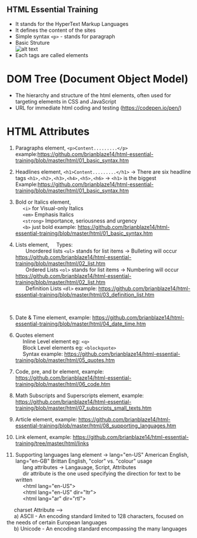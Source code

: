 ## HTML Essential Training
- It stands for the HyperText Markup Languages
- It defines the content of the sites
- Simple syntax `<p>` - stands for paragraph
- Basic Struture</br>
![alt text](https://github.com/brianblaze14/html-essential-training/blob/master/images/HTML-Basic-Structure.PNG)
- Each tags are called elements

# DOM Tree (Document Object Model)

- The hierarchy and structure of the html elements, often used for targeting elements in CSS and JavaScript
- URL for immediate html coding and testing (https://codepen.io/pen/)

# HTML Attributes

1. Paragraphs element, `<p>Content.........</p>` example:https://github.com/brianblaze14/html-essential-training/blob/master/html/01_basic_syntax.htm

2. Headlines element,  `<h1>Content.........</h1>` -> There are six headline tags `<h1>,<h2>,<h3>,<h4>,<h5>,<h6>` -> `<h1>` is the biggest Example:https://github.com/brianblaze14/html-essential-training/blob/master/html/01_basic_syntax.htm

3. Bold or Italics element, </br>
&nbsp;&nbsp;&nbsp;&nbsp; `<i>` for Visual-only Italics</br>
&nbsp;&nbsp;&nbsp;&nbsp; `<em>` Emphasis Italics</br>
&nbsp;&nbsp;&nbsp;&nbsp; `<strong>` Importance, seriousness and urgency</br>
&nbsp;&nbsp;&nbsp;&nbsp; `<b>` just bold example: https://github.com/brianblaze14/html-essential-training/blob/master/html/01_basic_syntax.htm</br>

4. Lists element,
&nbsp;&nbsp;&nbsp;&nbsp;Types: </br>
&nbsp;&nbsp;&nbsp;&nbsp;&nbsp;&nbsp; Unordered lists `<ul>` stands for list items -> Bulleting will occur https://github.com/brianblaze14/html-essential-training/blob/master/html/02_list.htm </br>
&nbsp;&nbsp;&nbsp;&nbsp;&nbsp;&nbsp; Ordered Lists `<ol>` stands for list items -> Numbering will occur https://github.com/brianblaze14/html-essential-training/blob/master/html/02_list.htm </br>
&nbsp;&nbsp;&nbsp;&nbsp;&nbsp;&nbsp; Definition Lists `<dl>` example: https://github.com/brianblaze14/html-essential-training/blob/master/html/03_definition_list.htm
</br>

5. Date & Time element, example: https://github.com/brianblaze14/html-essential-training/blob/master/html/04_date_time.htm

6. Quotes element </br>
&nbsp;&nbsp;&nbsp;&nbsp; Inline Level element eg: `<q>`</br>
&nbsp;&nbsp;&nbsp;&nbsp; Block Level elements eg: `<blockquote>`</br>
&nbsp;&nbsp;&nbsp;&nbsp; Syntax example: https://github.com/brianblaze14/html-essential-training/blob/master/html/05_quotes.htm

7. Code, pre, and br element, example: https://github.com/brianblaze14/html-essential-training/blob/master/html/06_code.htm

8. Math Subscripts and Superscripts element, example: https://github.com/brianblaze14/html-essential-training/blob/master/html/07_subscripts_small_texts.htm

9. Article element, example:  https://github.com/brianblaze14/html-essential-training/blob/master/html/08_supporting_languages.htm

10. Link element, example: https://github.com/brianblaze14/html-essential-training/tree/master/html/links

11. Supporting languages lang element -> lang="en-US" American English, lang="en-GB" Brittan English, "color" vs. "colour" usage </br>
&nbsp;&nbsp;&nbsp;&nbsp; lang attributes -> Langauage, Script, Attributes </br>
&nbsp;&nbsp;&nbsp;&nbsp; dir attribute is the one used specifying the direction for text to be written </br>
&nbsp;&nbsp;&nbsp;&nbsp; &lt;html lang="en-US"&gt; </br>
&nbsp;&nbsp;&nbsp;&nbsp; &lt;html lang="en-US" dir="ltr"&gt; </br>
&nbsp;&nbsp;&nbsp;&nbsp; &lt;html lang="ar" dir="rtl"&gt; </br>
     
&nbsp;&nbsp;&nbsp;&nbsp; charset Attribute --> </br>
&nbsp;&nbsp;&nbsp;&nbsp; a) ASCII - An encoding standard limited to 128 characters, focused on the needs of certain European languages</br>
&nbsp;&nbsp;&nbsp;&nbsp; b) Unicode - An encoding standard encompassing the many languages</br>


 